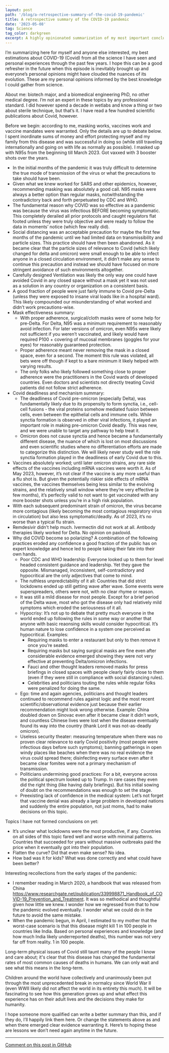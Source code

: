 ```yaml
---
layout: post
path: '/blog/a-retrospective-summary-of-the-covid-19-pandemic'
title: A retrospective summary of the COVID-19 pandemic 
date: '2023-05-08'
tag: Science
tag_color: darkgreen
excerpt: A highly opinionated summarization of my most important conclusions about the COVID-19 pandemic
---
```


I’m summarizing here for myself and anyone else interested, my best estimations about COVID-19 (Covid) from all the science I have seen and personal experiences through the past few years. I hope this can be a good refresher in the future when this episode is inevitably brought up and everyone’s personal opinions might have clouded the nuances of its evolution. These are my personal opinions informed by the best knowledge I could gather from science. 

About me: biotech major, and a biomedical engineering PhD, no other medical degree. I’m not an expert in these topics by any professional standard. I did however spend a decade in wetlabs and know a thing or two about sterile technique, but that’s it. I have read a few hundred scientific publications about Covid, however. 

Before we begin: according to me, masking works, vaccines work and vaccine mandates were warranted. Only the details are up to debate below. I spent inordinate sums of money and effort protecting myself and my family from this disease and was successful in doing so (while still traveling internationally and going on with life as normally as possible). I masked up with N95s from the beginning till March 2023. Got vaxxed with 3 booster shots over the years. 

- In the initial months of the pandemic it was truly difficult to determine the true mode of transmission of the virus or what the precautions to take should have been. 
- Given what we knew worked for SARS and other epidemics, however, recommending masking was absolutely a good call. N95 masks were always a better option than regular masks, notwithstanding the contradictory back and forth perpetuated by CDC and WHO. 
- The fundamental reason why COVID was so effective as a pandemic was because the virus was infectious BEFORE becoming symptomatic. This completely derailed all prior protocols and caught regulators flat footed unless they were truly objective and were ready to follow the data in moments’ notice (which few really did). 
- Social distancing was an acceptable precaution for maybe the first few months of the pandemic until we had limited data on transmissibility and particle sizes. This practice should have then been abandoned. As it became clear that the particle sizes of relevance to Covid (which likely changed for delta and omicron) were small enough to be able to infect anyone in a closed circulation environment, it didn’t make any sense to continue this precaution and instead we should have focused on more stringent avoidance of such environments altogether. 
- Carefully designed Ventilation was likely the only way one could have avoided Covid in any closed space without a mask yet it was not used as a solution in any country or organization on a consistent basis. 
- A good fraction of people were just fairly immune to Covid pre-Delta (unless they were exposed to insane viral loads like in a hospital ward). This likely compounded our misunderstanding of what worked and didn’t work precautions-wise. 
- Mask effectiveness summary:
   - With proper adherence, surgical/cloth masks were of some help for pre-Delta. For Delta, N95 was a minimum requirement to reasonably avoid infection. For later versions of omicron, even N95s were likely not sufficient if you weren’t vaccinated, and likely would have required P100 + covering of mucosal membranes (goggles for your eyes) for reasonably guaranteed protection.  
   - Proper adherence meant never removing the mask in a closed space, even for a second. The moment this rule was violated, all bets were off though if kept to a bare minimum it likely helped with varying results.
   - The only folks who likely followed something close to proper adherence were the practitioners in the Covid wards of developed countries. Even doctors and scientists not directly treating Covid patients did not follow strict adherence. 
- Covid deadliness and mechanism summary:
   - The deadliness of Covid pre-omicron (especially Delta), was fundamentally likely due to its propensity to form synctia, i.e., cell-cell fusions - the viral proteins somehow mediated fusion between cells, even between the epithelial cells and immune cells. While synctia formation is observed in other viral infections, it played an important role in making pre-omicron Covid deadly. This was new, and we were unable to target any pathway to help treat it. 
   - Omicron does not cause synctia and hence became a fundamentally different disease, the nuance of which is lost on most discussions and even scientific studies where no differentiation efforts are made to categorize this distinction. We will likely never study well the role synctia formation played in the deadliness of early Covid due to this.
- Vaccines absolutely worked; until later omicron strains, any rare side effects of the vaccines including mRNA vaccines were worth it. As of May 2023, however, it’s not clear if the vaccine is any more useful than a flu shot is.  But given the potentially riskier side effects of mRNA vaccines, the vaccines themselves being less similar to the evolving strains, and the relatively small window where they’re very effective (a few months), it’s perfectly valid to not want to get vaccinated with any more booster shots unless you’re in a high risk population. 
- With each subsequent predominant strain of omicron, the virus became more contagious (likely becoming the most contagious respiratory virus in circulation) but also less symptomatic/deadly. As of 2023, it’s no worse than a typical flu strain. 
- Remdesivir didn’t help much. Ivermectin did not work at all. Antibody therapies likely worked for Delta. No opinion on paxlovid.
- Why did COVID become so polarizing? A combination of the following practices eroded any confidence a good fraction of the public has on expert knowledge and hence led to people taking their fate into their own hands. 
   - Poor CDC and WHO leadership: Everyone looked up to them for level headed consistent guidance and leadership. Yet they gave the opposite. Mismanaged, inconsistent, self-contradictory and hypocritical are the only adjectives that come to mind. 
   - The ruthless unpredictability of it all: Countries that did strict lockdowns ended up still getting wave after wave. Some events were superspreaders, others were not, with no clear rhyme or reason. 
   - It was still a mild disease for most people. Except for a brief period of the Delta wave, most who got the disease only had relatively mild symptoms which eroded the seriousness of it all. 
   - Hypocrisy: It’s not up to debate that  pretty much everyone in the world ended up following the rules in some way or another that anyone with basic reaonsing skills would consider hypocritical. It’s human nature to lose confidence in a system one perceived as hypocritical. Examples:
      - Requiring masks to enter a restaurant but only to then remove it once you’re seated.
      - Requiring masks but saying surgical masks are fine even after considerable evidence emerged showing they were not very effective at preventing Delta/omicron infections.  
      - Fauci and other thought leaders removed masks for press briefings in closed spaces with people clearly fairly close to them (even if they were still in compliance with social distancing rules). 
      - Celebrities and politicians touting the rules while regular folks were penalized for doing the same. 
   - Ego: time and again agencies, politicians and thought leaders continued to recommend rules against logic and the most recent scientific/observational evidence just because their earlier recommendation might look wrong otherwise. Example: China doubled down on Sinovac even after it became clear it didn’t work, and countless Chinese lives were lost when the disease eventually found its way into the country (thank Lord it was not-as-deadly omicron). 
   - Useless security theater: measuring temperature when there was no proven clear relevance to early Covid positivity (most people were infectious days before such symptoms); banning gatherings in open windy places like beaches when there was no real evidence the virus could spread there; disinfecting every surface even after it became clear fomites were not a primary mechanism of transmission. 
   - Politicians undermining good practices: For a bit, everyone across the political spectrum looked up to Trump. In rare cases they even did the right thing (like having daily briefings). But his initial sowing of doubt on the recommendations was enough to set the stage.  
   - Preexisting lack of confidence in the medical system: Let’s not forget that vaccine denial was already a large problem in developed nations and suddenly the entire population, not just moms, had to make decisions on this topic.

Topics I have not formed conclusions on yet:
- It’s unclear what lockdowns were the most productive, if any. Countries on all sides of this topic fared well and worse with minimal patterns. Countries that succeeded for years without massive outbreaks paid the price when it eventually got into their population. 
- Flatten the curve? Did that even make sense? No idea. 
- How bad was it for kids? What was done correctly and what could have been better?

Interesting recollections from the early stages of the pandemic:
- I remember reading in March 2020, a handbook that was released from China https://www.researchgate.net/publication/339998871_Handbook_of_COVID-19_Prevention_and_Treatment. It was so methodical and thoughtful given how little we knew. I wonder how we regressed from that to how the pandemic evolved eventually. I wonder what we could do in the future to avoid the same mistake. 
- When the pandemic begun, in April, I estimated to my mother that the worst-case scenario is that this disease might kill 1 in 100 people in countries like India. Based on personal experiences and knowledge (and how much India likely underreported deaths), this number was not very far off from reality. 1 in 100 people. 


Long-term physical issues of Covid still taunt many of the people I know and care about; it's clear that this disease has changed the fundamental rates of most common causes of deaths in humans. We can only wait and see what this means in the long-term. 

Children around the world have collectively and unanimously been put through the most unprecedented break in normalcy since World War II (even WWII likely did not affect the world in its entirety this much). It will be fascinating to see how this generation grows up and what effect this experience has on their adult lives and the decisions they make for humanity. 

I hope someone more qualified can write a better summary than this, and if they do, I’ll happily link them here. Or change the statements above as and when there emerged clear evidence warranting it. Here’s to hoping these are lessons we don’t need again anytime in the future. 
 
---
[Comment on this post in GitHub](https://github.com/ramraj07/ramrajv.com/issues/38)
